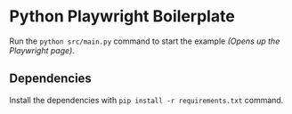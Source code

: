 # Python Playwright Boilerplate

Run the `python src/main.py` command to start the example _(Opens up the Playwright page)_.

## Dependencies

Install the dependencies with `pip install -r requirements.txt` command.
